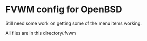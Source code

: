 # FVWM config for OpenBSD

Still need some work on getting some of the menu items working.

All files are in this directory/.fvwm
